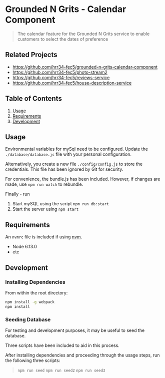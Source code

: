 # Grounded N Grits - Calendar Component

> The calendar feature for the Grounded N Grits service to enable customers to select the dates of preference

## Related Projects

  - https://github.com/hrr34-fec5/grounded-n-grits-calendar-component
  - https://github.com/hrr34-fec5/photo-stream2
  - https://github.com/hrr34-fec5/reviews-service
  - https://github.com/hrr34-fec5/house-description-service

## Table of Contents

1. [Usage](#Usage)
2. [Requirements](#requirements)
3. [Development](#development)

## Usage

Environmental variables for mySql need to be configured.
Update the `./database/database.js` file with your personal configuration. 

Alternatively, you create a new file `./config/config.js` to store the credentials. This file has been ignored by Git for security.

For convenience, the bundle.js has been included. However, if changes are made, use `npm run watch` to rebundle. 

Finally - run 
1. Start mySQL using the script `npm run db:start`
2. Start the server using `npm start`

## Requirements

An `nvmrc` file is included if using [nvm](https://github.com/creationix/nvm).

- Node 6.13.0
- etc

## Development

### Installing Dependencies

From within the root directory:

```sh
npm install -g webpack
npm install
```

### Seeding Database
For testing and development purposes, it may be useful to seed the database.

Three scripts have been included to aid in this process. 

After installing dependencies and proceeding through the usage steps, run the following three scripts:
> `npm run seed`
> `npm run seed2`
> `npm run seed3`
